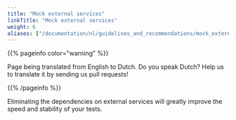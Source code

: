 ```yaml
---
title: "Mock external services"
linkTitle: "Mock external services"
weight: 6
aliases: ["/documentation/nl/guidelines_and_recommendations/mock_external_services/"]  
---
```


{{% pageinfo color="warning" %}}
<p class="lead">
   <i class="fas fa-language display-4"></i> 
   Page being translated from 
   English to Dutch. Do you speak Dutch? Help us to translate
   it by sending us pull requests!
</p>
{{% /pageinfo %}}

Eliminating the dependencies on external services will greatly improve
the speed and stability of your tests.

